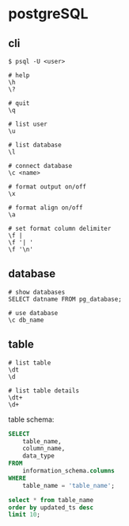 # postgreSQL

## cli

```
$ psql -U <user>
```

```
# help
\h
\?

# quit
\q
```

```
# list user
\u

# list database
\l

# connect database
\c <name>
```

```
# format output on/off
\x

# format align on/off
\a

# set format column delimiter
\f |
\f '| '
\f '\n'
```

## database

```
# show databases
SELECT datname FROM pg_database;

# use database
\c db_name
```

## table

```
# list table
\dt
\d

# list table details
\dt+
\d+
```

table schema:

```sql
SELECT
    table_name,
    column_name,
    data_type
FROM
    information_schema.columns
WHERE
    table_name = 'table_name';
```

```sql
select * from table_name
order by updated_ts desc
limit 10;
```
